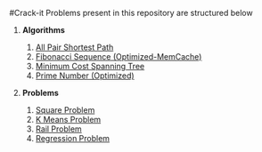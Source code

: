 #Crack-it
Problems present in this repository are structured below
1. **Algorithms**
    1. [All Pair Shortest Path](https://github.com/AdarshRevankar/Crack-it/blob/master/Algorithms/All_pair_shortest_path.py)
    1. [Fibonacci Sequence (Optimized-MemCache)](https://github.com/AdarshRevankar/Crack-it/blob/master/Algorithms/Fibonacci.py)
    1. [Minimum Cost Spanning Tree](https://github.com/AdarshRevankar/Crack-it/blob/master/Algorithms/Minimum_cost_spanning_tree.py)
    1. [Prime Number (Optimized)](https://github.com/AdarshRevankar/Crack-it/blob/master/Algorithms/Prime.py)
    
1. **Problems**
    1. [Square Problem](https://github.com/AdarshRevankar/Crack-it/tree/master/Problems/FindSquaresProblem)
    1. [K Means Problem](https://github.com/AdarshRevankar/Crack-it/tree/master/Problems/KMeans)
    1. [Rail Problem](https://github.com/AdarshRevankar/Crack-it/tree/master/Problems/RailProblem)
    1. [Regression Problem](https://github.com/AdarshRevankar/Crack-it/tree/master/Problems/RegressionProblem)
    